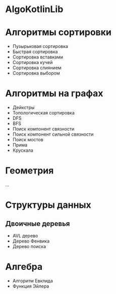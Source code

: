 # AlgoKotlinLib
# Алгоритмы сортировки

* Пузырьковая сортировка
* Быстрая сортировка
* Сортировка вставками
* Сортировка кучей
* Сортировка слиянием
* Сортировка выбором

# Алгоритмы на графах
* Дейкстры
* Топологическая сортировка
* DFS
* BFS
* Поиск компонент связности
* Поиск компонент сильной связности
* Поиск мостов
* Прима
* Крускала

# Геометрия

…

# Структуры данных
## Двоичные деревья
* AVL дерево
* Дерево Фенвика
* Дерево поиска
# Алгебра
* Алгоритм Евклида
* Функция Эйлера